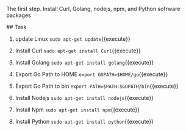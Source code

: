 The first step.
Install Curl, Golang, nodejs, npm, and Python sofrware packages

## Task

1. update Linux `sudo apt-get update`{{execute}}

2. Install Curl `sudo apt-get install Curl`{{execute}}

3. Install Golang `sudo apt-get install golang`{{execute}}

4. Export Go Path to HOME `export GOPATH=$HOME/go`{{execute}}

5. Export Go Path to bin `export PATH=$PATH:$GOPATH/bin`{{execute}}

6. Install Nodejs `sudo apt-get install nodejs`{{execute}}

7. Install Npm `sudo apt-get install npm`{{execute}}

8. Install Python `sudo apt-get install python`{{execute}}